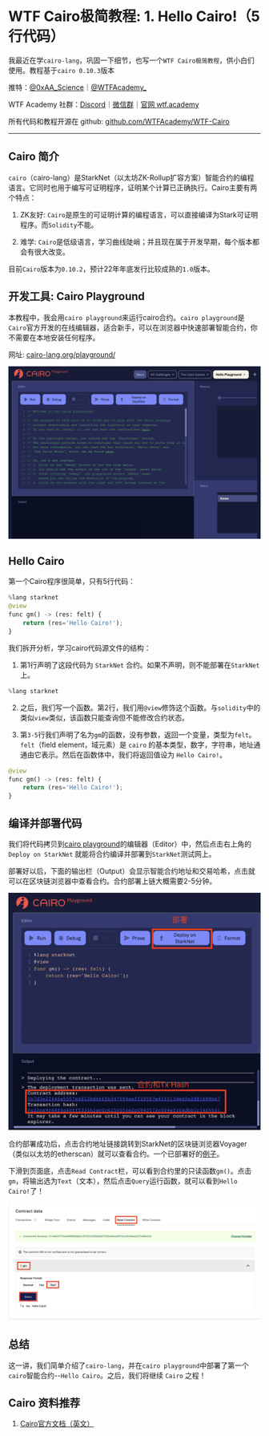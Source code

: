 # WTF Cairo极简教程: 1. Hello Cairo!（5行代码）

我最近在学`cairo-lang`，巩固一下细节，也写一个`WTF Cairo极简教程`，供小白们使用。教程基于`cairo 0.10.3`版本

推特：[@0xAA_Science](https://twitter.com/0xAA_Science)｜[@WTFAcademy_](https://twitter.com/WTFAcademy_)

WTF Academy 社群：[Discord](https://discord.wtf.academy)｜[微信群](https://docs.google.com/forms/d/e/1FAIpQLSe4KGT8Sh6sJ7hedQRuIYirOoZK_85miz3dw7vA1-YjodgJ-A/viewform?usp=sf_link)｜[官网 wtf.academy](https://wtf.academy)

所有代码和教程开源在 github: [github.com/WTFAcademy/WTF-Cairo](https://github.com/WTFAcademy/WTF-Cairo)

---

## Cairo 简介

`cairo`（cairo-lang）是StarkNet（以太坊ZK-Rollup扩容方案）智能合约的编程语言。它同时也用于编写可证明程序，证明某个计算已正确执行。Cairo主要有两个特点：

1. ZK友好: `Cairo`是原生的可证明计算的编程语言，可以直接编译为Stark可证明程序。而`Solidity`不能。

2. 难学: `Cairo`是低级语言，学习曲线陡峭；并且现在属于开发早期，每个版本都会有很大改变。

目前`Cairo`版本为`0.10.2`，预计22年年底发行比较成熟的`1.0`版本。

## 开发工具: Cairo Playground

本教程中，我会用`cairo playground`来运行cairo合约。`cairo playground`是`Cairo`官方开发的在线编辑器，适合新手，可以在浏览器中快速部署智能合约，你不需要在本地安装任何程序。

网址: [cairo-lang.org/playground/](https://www.cairo-lang.org/playground/)

![](./img/1-1.png)

## Hello Cairo

第一个Cairo程序很简单，只有5行代码：

```python
%lang starknet
@view
func gm() -> (res: felt) {
    return (res='Hello Cairo!');
}
```

我们拆开分析，学习cairo代码源文件的结构：

1. 第1行声明了这段代码为 `StarkNet` 合约。如果不声明，则不能部署在`StarkNet`上。

```python
%lang starknet
```

2. 之后，我们写一个函数。第2行，我们用`@view`修饰这个函数。与`solidity`中的类似`view`类似，该函数只能查询但不能修改合约状态。

3. 第`3-5`行我们声明了名为`gm`的函数，没有参数，返回一个变量，类型为`felt`。`felt`（field element，域元素）是 `cairo` 的基本类型，数字，字符串，地址通通由它表示。然后在函数体中，我们将返回值设为 `Hello Cairo!`。

```python
@view
func gm() -> (res: felt) {
    return (res='Hello Cairo!');
}
```

## 编译并部署代码

我们将代码拷贝到[cairo playground](https://www.cairo-lang.org/playground/)的编辑器（Editor）中，然后点击右上角的 `Deploy on StarkNet` 就能将合约编译并部署到`StarkNet`测试网上。

部署好以后，下面的输出栏（Output）会显示智能合约地址和交易哈希，点击就可以在区块链浏览器中查看合约。合约部署上链大概需要2-5分钟。

![](./img/1-2.png)

合约部署成功后，点击合约地址链接跳转到StarkNet的区块链浏览器Voyager（类似以太坊的etherscan）就可以查看合约。一个已部署好的[例子](https://goerli.voyager.online/contract/0x6d6ac69b8c5cdc6c9803985d4762f96af88fa14865281f04adb656da9c949e#readContract)。

下滑到页面底，点击`Read Contract`栏，可以看到合约里的只读函数`gm()`。点击`gm`，将输出选为`Text`（文本），然后点击`Query`运行函数，就可以看到`Hello Cairo!`了！

![](./img/1-3.png)

## 总结

这一讲，我们简单介绍了`cairo-lang`，并在`cairo playground`中部署了第一个`cairo`智能合约--`Hello Cairo`。之后，我们将继续 `Cairo` 之程！

## Cairo 资料推荐

1. [Cairo官方文档（英文）](https://www.cairo-lang.org/docs/how_cairo_works/index.html)